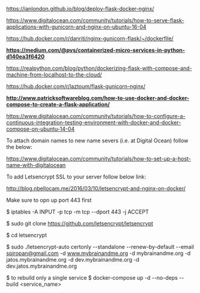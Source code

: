 https://ianlondon.github.io/blog/deploy-flask-docker-nginx/

https://www.digitalocean.com/community/tutorials/how-to-serve-flask-applications-with-gunicorn-and-nginx-on-ubuntu-16-04

https://hub.docker.com/r/danriti/nginx-gunicorn-flask/~/dockerfile/

**https://medium.com/@pvs/containerized-micro-services-in-python-d140ea3f6420**

https://realpython.com/blog/python/dockerizing-flask-with-compose-and-machine-from-localhost-to-the-cloud/

https://hub.docker.com/r/laztoum/flask-gunicorn-nginx/

**http://www.patricksoftwareblog.com/how-to-use-docker-and-docker-compose-to-create-a-flask-application/**

https://www.digitalocean.com/community/tutorials/how-to-configure-a-continuous-integration-testing-environment-with-docker-and-docker-compose-on-ubuntu-14-04


To attach domain names to new name severs (i.e. at Digital Ocean) follow the below:

https://www.digitalocean.com/community/tutorials/how-to-set-up-a-host-name-with-digitalocean


To add Letsencrypt SSL to your server follow below link:

http://blog.nbellocam.me/2016/03/10/letsencrypt-and-nginx-on-docker/

Make sure to opn up port 443 first

$ iptables -A INPUT -p tcp -m tcp --dport 443 -j ACCEPT

$ sudo git clone https://github.com/letsencrypt/letsencrypt 

$ cd letsencrypt

$ sudo ./letsencrypt-auto certonly --standalone --renew-by-default --email spiropan@gmail.com -d www.mybrainandme.org -d mybrainandme.org -d jatos.mybrainandme.org -d dev.mybrainandme.org -d dev.jatos.mybrainandme.org

$ to rebuild only a single service 
$ docker-compose up -d --no-deps --build <service_name>

